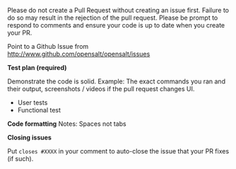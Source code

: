 Please do not create a Pull Request without creating an issue first.
Failure to do so may result in the rejection of the pull request.
Please be prompt to respond to comments and ensure your code is up to date when you create your PR.

<!-- You can skip this if you're fixing a typo or adding an app to the Showcase. -->

Point to a Github Issue from http://www.github.com/opensalt/opensalt/issues

<!-- Example: When "Adding a function to do X", explain why it is necessary to have a way to do X. -->

**Test plan (required)**

Demonstrate the code is solid. Example: The exact commands you ran and their output, screenshots / videos if the pull request changes UI.
- User tests
- Functional test

<!-- Make sure tests pass on both Codeception. -->

**Code formatting**
Notes:
Spaces not tabs
<!-- See the simple style guide. -->

**Closing issues**

Put `closes #XXXX` in your comment to auto-close the issue that your PR fixes (if such).
